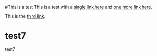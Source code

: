 #This is a test
This is a test with a [single link here](www.google.com) and [one more link here](www.google.com).

This is the [third link](test@test.com).

# test7
test7
